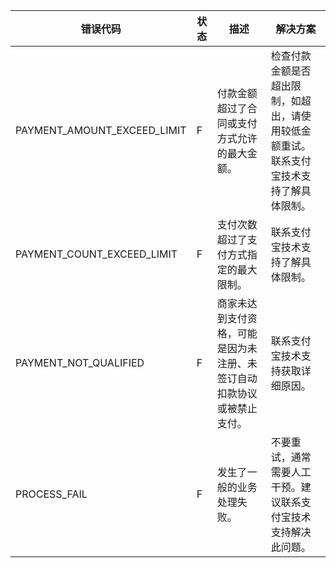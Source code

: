 | 错误代码 | 状态 | 描述 | 解决方案 |
| --- | --- | --- | --- |
| PAYMENT\_AMOUNT\_EXCEED\_LIMIT | F | 付款金额超过了合同或支付方式允许的最大金额。 | 检查付款金额是否超出限制，如超出，请使用较低金额重试。联系支付宝技术支持了解具体限制。 |
| PAYMENT\_COUNT\_EXCEED\_LIMIT | F | 支付次数超过了支付方式指定的最大限制。 | 联系支付宝技术支持了解具体限制。 |
| PAYMENT\_NOT\_QUALIFIED | F | 商家未达到支付资格，可能是因为未注册、未签订自动扣款协议或被禁止支付。 | 联系支付宝技术支持获取详细原因。 |
| PROCESS\_FAIL | F | 发生了一般的业务处理失败。 | 不要重试，通常需要人工干预。建议联系支付宝技术支持解决此问题。 |